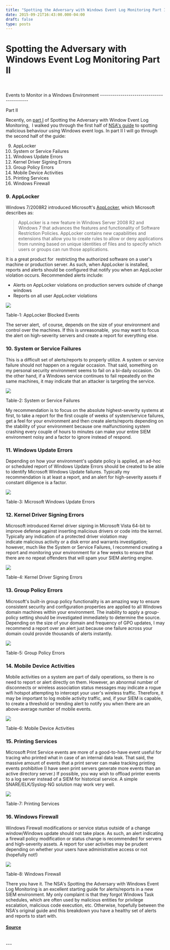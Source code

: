 ```yaml
---
title: "Spotting the Adversary with Windows Event Log Monitoring Part II"
date: 2015-09-21T16:43:00.000-04:00
draft: false
type: posts
---
```

# Spotting the Adversary with Windows Event Log Monitoring Part II

<br/>

<br/>
Events to Monitor in a Windows Environment
------------------------------------------

Part II

  

Recently, on [part I](http://www.redblue.team/2015/09/spotting-adversary-with-windows-event.html) of Spotting the Adversary with Window Event Log Monitoring,  I walked you through the first half of [NSA's guide](https://www.nsa.gov/ia/_files/app/spotting_the_adversary_with_windows_event_log_monitoring.pdf) to spotting malicious behaviour using Windows event logs. In part II I will go through the second half of the guide:

9.  AppLocker
10.  System or Service Failures
11.  Windows Update Errors
12.  Kernel Driver Signing Errors
13.  Group Policy Errors
14.  Mobile Device Activities
15.  Printing Services
16.  Windows Firewall

### 9\. AppLocker

Windows 7/2008R2 introduced Microsoft's [AppLocker](https://technet.microsoft.com/en-us/library/ee424367\(v=ws.10\).aspx), which Microsoft describes as:  

> AppLocker is a new feature in Windows Server 2008 R2 and Windows 7 that advances the features and functionality of Software Restriction Policies. AppLocker contains new capabilities and extensions that allow you to create rules to allow or deny applications from running based on unique identities of files and to specify which users or groups can run those applications.

It is a great product for  restricting the authorized software on a user's machine or production server. As such, when AppLocker is installed, reports and alerts should be configured that notify you when an AppLocker violation occurs. Recommended alerts include:  

-   Alerts on AppLocker violations on production servers outside of change windows
-   Reports on all user AppLocker violations

[![](https://blogger.googleusercontent.com/img/b/R29vZ2xl/AVvXsEjsAjCorvh2FAooyRczVMyonGfWOGRq85UTbr3ESA_Qjd2joQe2o-YDMTKR6f_MugZxK0jaeeVljTa04rBg9Yq8qtW5TqOqwJznKPntQOPPa6RWgt6aqExRI9UDtmpMfP-H9dW-LMqnSOcw/s1600/4.1+AppLocker.png)](https://blogger.googleusercontent.com/img/b/R29vZ2xl/AVvXsEjsAjCorvh2FAooyRczVMyonGfWOGRq85UTbr3ESA_Qjd2joQe2o-YDMTKR6f_MugZxK0jaeeVljTa04rBg9Yq8qtW5TqOqwJznKPntQOPPa6RWgt6aqExRI9UDtmpMfP-H9dW-LMqnSOcw/s1600/4.1+AppLocker.png)

Table-1: AppLocker Blocked Events

The server alert,  of course, depends on the size of your environment and control over the machines. If this is unreasonable,  you may want to focus the alert on high-severity servers and create a report for everything else.  
  

### 10\. System or Service Failures

This is a difficult set of alerts/reports to properly utilize. A system or service failure should not happen on a regular occasion. That said, something on my personal security environment seems to fail on a bi-daily occasion. On the other hand, if a Windows service continues to fail repeatedly on the same machines, it may indicate that an attacker is targeting the service.  
  

[![](https://blogger.googleusercontent.com/img/b/R29vZ2xl/AVvXsEgdw-Hbikx8M6wiWpjSVwkssqQ_2u6cSOhST2o58N-NHqi4kmIu96Qo0Kf7klCa0ahOsQN3GRTTrgxDBQWQ5OGCIsJ8prpmLRllV4D34xtBZurrWzlcToDLk0b8hpPbWitL60Q4RKzzEMez/s1600/4.3+Windows+Service+Fails+or+Crashes.png)](https://blogger.googleusercontent.com/img/b/R29vZ2xl/AVvXsEgdw-Hbikx8M6wiWpjSVwkssqQ_2u6cSOhST2o58N-NHqi4kmIu96Qo0Kf7klCa0ahOsQN3GRTTrgxDBQWQ5OGCIsJ8prpmLRllV4D34xtBZurrWzlcToDLk0b8hpPbWitL60Q4RKzzEMez/s1600/4.3+Windows+Service+Fails+or+Crashes.png)

Table-2: System or Service Failures

My recommendation is to focus on the absolute highest-severity systems at first, to take a report for the first couple of weeks of system/service failures, get a feel for your environment and then create alerts/reports depending on the stability of your environment because one malfunctioning system crashing every couple of hours to minutes can make your entire SIEM environment noisy and a factor to ignore instead of respond.  
  

### 11\. Windows Update Errors

Depending on how your environment's update policy is applied, an ad-hoc or scheduled report of Windows Update Errors should be created to be able to identify Microsoft Windows Update failures. Typically my recommendation is at least a report, and an alert for high-severity assets if constant diligence is a factor.  
  

[![](https://blogger.googleusercontent.com/img/b/R29vZ2xl/AVvXsEh1myedgLysxRRn1DlWWT5hW2aw-9Jip0gLGY6UObFbKylKh_qDnhDEoSLAkjf-T5Sd8WV_MvltqBBwj6Yga8AAArqEGgOXx-FKUfEOklBWoIyj_hzPiZwsjK0dSpZj4qorbiJ0L7ciFjFC/s1600/4.4+Windows+Update+Errors.png)](https://blogger.googleusercontent.com/img/b/R29vZ2xl/AVvXsEh1myedgLysxRRn1DlWWT5hW2aw-9Jip0gLGY6UObFbKylKh_qDnhDEoSLAkjf-T5Sd8WV_MvltqBBwj6Yga8AAArqEGgOXx-FKUfEOklBWoIyj_hzPiZwsjK0dSpZj4qorbiJ0L7ciFjFC/s1600/4.4+Windows+Update+Errors.png)

Table-3: Microsoft Windows Update Errors

### 12\. Kernel Driver Signing Errors

Microsoft introduced Kernel driver signing in Microsoft Vista 64-bit to improve defense against inserting malicious drivers or code into the kernel. Typically any indication of a protected driver violation may indicate malicious activity or a disk error and warrants investigation; however, much like the System or Service Failures, I recommend creating a report and monitoring your environment for a few weeks to ensure that there are no repeat offenders that will spam your SIEM alerting engine.  
  

[![](https://blogger.googleusercontent.com/img/b/R29vZ2xl/AVvXsEjC03rIcqBqK7QibXCj0KMV5PbANvCw2mWNZ-ZGKpf0D6j6m45c04DDAn4FrDDN6nwPwWSyK66dSf_CErqCgXAQZwg55MhQq82ME1YSXvL-JjvSuVtajLQeXiMb3Qz5SrkLZTi0fDO1F3CK/s1600/4.9+Kernel+Driver+Signing.png)](https://blogger.googleusercontent.com/img/b/R29vZ2xl/AVvXsEjC03rIcqBqK7QibXCj0KMV5PbANvCw2mWNZ-ZGKpf0D6j6m45c04DDAn4FrDDN6nwPwWSyK66dSf_CErqCgXAQZwg55MhQq82ME1YSXvL-JjvSuVtajLQeXiMb3Qz5SrkLZTi0fDO1F3CK/s1600/4.9+Kernel+Driver+Signing.png)

Table-4: Kernel Driver Signing Errors

### 13\. Group Policy Errors

Microsoft's built-in group policy functionality is an amazing way to ensure consistent security and configuration properties are applied to all Windows domain machines within your environment. The inability to apply a group-policy setting should be investigated immediately to determine the source. Depending on the size of your domain and frequency of GPO updates, I may recommend a report over an alert just because one failure across your domain could provide thousands of alerts instantly.  
  

[![](https://blogger.googleusercontent.com/img/b/R29vZ2xl/AVvXsEgr_sP1kbmACe_8PtgjYHxxKt5Ht6KHW0f654VhWsA4T9CrrhjIly3ezOCwOE8aQIhdAZuz_eZeQXJm0WC9aGobC26YmYyWDo9-YnvvoobMoNlHy-3b_1O8e5y_M7Q-DI3YMAK-H7SGfX84/s1600/4.10+Group+Policy+Errors.png)](https://blogger.googleusercontent.com/img/b/R29vZ2xl/AVvXsEgr_sP1kbmACe_8PtgjYHxxKt5Ht6KHW0f654VhWsA4T9CrrhjIly3ezOCwOE8aQIhdAZuz_eZeQXJm0WC9aGobC26YmYyWDo9-YnvvoobMoNlHy-3b_1O8e5y_M7Q-DI3YMAK-H7SGfX84/s1600/4.10+Group+Policy+Errors.png)

Table-5: Group Policy Errors

### 14\. Mobile Device Activities

Mobile activities on a system are part of daily operations, so there is no need to report or alert directly on them. However, an abnormal number of disconnects or wireless association status messages may indicate a rogue wifi hotspot attempting to intercept your user's wireless traffic. Therefore, it may be important to log mobile activity traffic, and, if your SIEM is capable, to create a threshold or trending alert to notify you when there are an above-average number of mobile events.  
  

[![](https://blogger.googleusercontent.com/img/b/R29vZ2xl/AVvXsEhFigRdhjnb2lZVy8uXzhd5ZRX-Lj0pmElDQYMs2WdDVLE6Pzjs4C_3nnzwPq378dCtH_ZooAjPee_5OZergmgV7foTTHmsp62DOSWgrrha19aYj_zrE_5lDblbqPJl7c4QoPPJVXV5Pil3/s1600/4.12+Mobile+Device+Activities.png)](https://blogger.googleusercontent.com/img/b/R29vZ2xl/AVvXsEhFigRdhjnb2lZVy8uXzhd5ZRX-Lj0pmElDQYMs2WdDVLE6Pzjs4C_3nnzwPq378dCtH_ZooAjPee_5OZergmgV7foTTHmsp62DOSWgrrha19aYj_zrE_5lDblbqPJl7c4QoPPJVXV5Pil3/s1600/4.12+Mobile+Device+Activities.png)

Table-6: Mobile Device Activities

### 15\. Printing Services

Microsoft Print Service events are more of a good-to-have event useful for tracing who printed what in case of an internal data leak. That said, the massive amount of events that a print server can make tracking printing events prohibitive (I have seen print servers generate more events than an active directory server.) If possible, you way wish to offload printer events to a log server instead of a SIEM for historical service. A simple SNARE/ELK/Syslog-NG solution may work very well.  
  

[![](https://blogger.googleusercontent.com/img/b/R29vZ2xl/AVvXsEgJWUHA9Rzw-aQuFdf2FcJNDySf-rdxO7dPlJc5CpH47zsphmBX8dIO5CxzCWuZv__X6v9aIcF8qAfutbabBTEw-9BGl-hzX8C10K3070IGV21cy8kRLBswlPTRdGNyEUhLeglqVKB5w0oi/s1600/4.14+Printing+Services.png)](https://blogger.googleusercontent.com/img/b/R29vZ2xl/AVvXsEgJWUHA9Rzw-aQuFdf2FcJNDySf-rdxO7dPlJc5CpH47zsphmBX8dIO5CxzCWuZv__X6v9aIcF8qAfutbabBTEw-9BGl-hzX8C10K3070IGV21cy8kRLBswlPTRdGNyEUhLeglqVKB5w0oi/s1600/4.14+Printing+Services.png)

Table-7: Printing Services

### 16\. Windows Firewall

Windows Firewall modifications or service status outside of a change window/Windows update should not take place. As such, an alert indicating a firewall policy modification or status change is recommended for servers and high-severity assets. A report for user activities may be prudent depending on whether your users have administrative access or not (hopefully not!)  
  

[![](https://blogger.googleusercontent.com/img/b/R29vZ2xl/AVvXsEjQc4nrPtTnktWBl1-hpLlhkfkFdwklT1zPRl-NDiJR7AZRTy4ZHUQmXr2HuUwAR96qDH6l9zapcvkkd1wozwIUEmgJieSNgW_VqKESH-hGyqrdI7ol0hmE4j188kIA4hRtTaylERM9Xs_E/s1600/4.5+Windows+Firewall.png)](https://blogger.googleusercontent.com/img/b/R29vZ2xl/AVvXsEjQc4nrPtTnktWBl1-hpLlhkfkFdwklT1zPRl-NDiJR7AZRTy4ZHUQmXr2HuUwAR96qDH6l9zapcvkkd1wozwIUEmgJieSNgW_VqKESH-hGyqrdI7ol0hmE4j188kIA4hRtTaylERM9Xs_E/s1600/4.5+Windows+Firewall.png)

Table-8: Windows Firewall

There you have it. The NSA's Spotting the Adversary with Windows Event Log Monitoring is an excellent starting guide for alerts/reports in a new SIEM environment. My only complaint is that they forgot Windows Task schedules, which are often used by malicious entities for privilege escalation, malicious code execution, etc. Otherwise, hopefully between the NSA's original guide and this breakdown you have a healthy set of alerts and reports to start with.

#### [Source](https://www.redblue.team/feeds/8848967115207695016/comments/default)

<br/>
---
